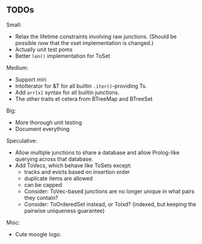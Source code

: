 
## TODOs

Small:

- Relax the lifetime constraints involving raw junctions. (Should be possible now that the vset implementation is changed.)
- Actually unit test poms
- Better `len()` implementation for ToSet

Medium:

- Support miri
- IntoIterator for &T for all builtin `.iter()`-providing Ts.
- Add `arr[x]` syntax for all builtin junctions.
- The other traits et cetera from BTreeMap and BTreeSet

Big:

- More thorough unit testing
- Document everything

Speculative:

- Allow multiple junctions to share a database and allow Prolog-like querying across that database.
- Add ToVecs, which behave like ToSets except:
  - tracks and evicts based on insertion order
  - duplicate items are allowed
  - can be capped
  - Consider: ToVec-based junctions are no longer unique in what pairs they contain?
  - Consider: ToOrderedSet instead, or ToIxd? (indexed, but keeping the pairwise uniqueness guarantee)

Misc:

- Cute moogle logo.